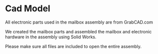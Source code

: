 # Cad Model

All electronic parts used in the mailbox assembly are from GrabCAD.com

We created the mailbox parts and assembled the mailbox and electronic hardware in the assembly using Solid Works.

Please make sure all files are included to open the entire assembly.
